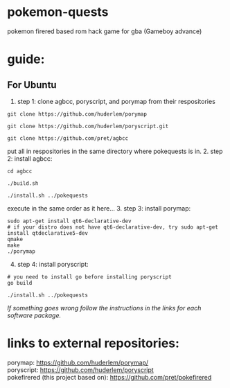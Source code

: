 # pokemon-quests
pokemon firered based rom hack game for gba (Gameboy advance)


# guide:
## For Ubuntu
1. step 1: clone agbcc, poryscript, and porymap from their respositories
```
git clone https://github.com/huderlem/porymap
```
```
git clone https://github.com/huderlem/poryscript.git
```
```
git clone https://github.com/pret/agbcc
```
put all in respositories in the same directory where pokequests is in.
2. step 2: install agbcc:
```
cd agbcc
```
```
./build.sh
```
```
./install.sh ../pokequests
```
execute in the same order as it here...
3. step 3: install porymap:
```
sudo apt-get install qt6-declarative-dev
# if your distro does not have qt6-declarative-dev, try sudo apt-get install qtdeclarative5-dev
qmake
make
./porymap
```
4. step 4: install poryscript:
```
# you need to install go before installing poryscript
go build 
```
```
./install.sh ../pokequests
```
*If something goes wrong follow the instructions in the links for each software package.*
# links to external repositories:
porymap: https://github.com/huderlem/porymap/  
poryscript: https://github.com/huderlem/poryscript  
pokefirered (this project based on): https://github.com/pret/pokefirered  